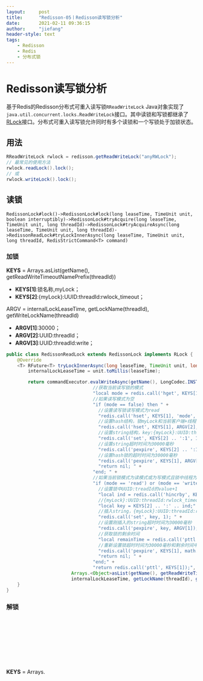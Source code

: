 ```yaml
---
layout:     post
title:      "Redisson-05丨Redisson读写锁分析"
date:       2021-02-11 09:36:15
author:     "jiefang"
header-style: text
tags:
    - Redisson
    - Redis
    - 分布式锁
---
```


# Redisson读写锁分析

基于Redis的Redisson分布式可重入读写锁`RReadWriteLock` Java对象实现了`java.util.concurrent.locks.ReadWriteLock`接口。其中读锁和写锁都继承了[RLock](https://github.com/redisson/redisson/wiki/8.-分布式锁和同步器#81-可重入锁reentrant-lock)接口。分布式可重入读写锁允许同时有多个读锁和一个写锁处于加锁状态。

## 用法

```java
RReadWriteLock rwlock = redisson.getReadWriteLock("anyRWLock");
// 最常见的使用方法
rwlock.readLock().lock();
// 或
rwlock.writeLock().lock();
```

## 读锁

`RedissonLock#lock()->RedissonLock#lock(long leaseTime, TimeUnit unit, boolean interruptibly)->RedissonLock#tryAcquire(long leaseTime, TimeUnit unit, long threadId)->RedissonLock#tryAcquireAsync(long leaseTime, TimeUnit unit, long threadId)->RedissonReadLock#tryLockInnerAsync(long leaseTime, TimeUnit unit, long threadId, RedisStrictCommand<T> command)`

### 加锁

**KEYS** = Arrays.<Object>asList(getName(), getReadWriteTimeoutNamePrefix(threadId))

- **KEYS[1]**:锁名称,myLock；
- **KEYS[2]**:{myLock}:UUID:threadId:rwlock_timeout；

ARGV = internalLockLeaseTime, getLockName(threadId), getWriteLockName(threadId)

- **ARGV[1]**:30000；
- **ARGV[2]**:UUID:threadId；
- **ARGV[3]**:UUID:threadId:write；

```java
public class RedissonReadLock extends RedissonLock implements RLock {
    @Override
    <T> RFuture<T> tryLockInnerAsync(long leaseTime, TimeUnit unit, long threadId, RedisStrictCommand<T> command) {
        internalLockLeaseTime = unit.toMillis(leaseTime);

        return commandExecutor.evalWriteAsync(getName(), LongCodec.INSTANCE, command,
                                //获取当前读写锁的模式
                                "local mode = redis.call('hget', KEYS[1], 'mode'); " +
                                //如果读写模式为空
                                "if (mode == false) then " +
                                  //设置读写锁读写模式为read
                                  "redis.call('hset', KEYS[1], 'mode', 'read'); " +
                                  //设置hash结构，锁myLock和当前客户端+线程标识
                                  "redis.call('hset', KEYS[1], ARGV[2], 1); " +
                                  //设置string结构，key:{myLock}:UUID:threadId:rwlock_timeout:1,value:1
                                  "redis.call('set', KEYS[2] .. ':1', 1); " +
                                  //设置string超时时间为30000毫秒
                                  "redis.call('pexpire', KEYS[2] .. ':1', ARGV[1]); " +
                                  //设置hash锁的超时时间为30000毫秒            
                                  "redis.call('pexpire', KEYS[1], ARGV[1]); " +
                                  "return nil; " +
                                "end; " +
                                //如果当前锁模式为读模式或为写模式且锁中线程为当前线程              
                                "if (mode == 'read') or (mode == 'write' and redis.call('hexists', KEYS[1], ARGV[3]) == 1) then " +
                                  //设置锁中UUID:treadId的value+1
                                  "local ind = redis.call('hincrby', KEYS[1], ARGV[2], 1); " + 
                                  //{myLock}:UUID:threadId:rwlock_timeout:拼接+1后的value            
                                  "local key = KEYS[2] .. ':' .. ind;" +
                                  //插入string，{myLock}:UUID:threadId:rwlock_timeout:ind 1       
                                  "redis.call('set', key, 1); " +
                                  //设置刚插入的string超时时间为30000毫秒            
                                  "redis.call('pexpire', key, ARGV[1]); " +
                                  //获取锁的剩余时间        
                                  "local remainTime = redis.call('pttl', KEYS[1]); " +
                                  //重新设置锁超时时间为30000毫秒和剩余时间中的大者            
                                  "redis.call('pexpire', KEYS[1], math.max(remainTime, ARGV[1])); " +
                                  "return nil; " +
                                "end;" +
                                "return redis.call('pttl', KEYS[1]);",
                        Arrays.<Object>asList(getName(), getReadWriteTimeoutNamePrefix(threadId)), 
                        internalLockLeaseTime, getLockName(threadId), getWriteLockName(threadId));
    }
}
```

### 解锁

**KEYS** = Arrays.<Object>asList(getName(), getChannelName(), timeoutPrefix, keyPrefix)

- **KEYS[1]**:锁名称,myLock；
- **KEYS[2]**:pub和sub的channel名称；
- **KEYS[3]**:{myLock}:UUID:threadId:rwlock_timeout；
- **KEYS[4]**:{myLock}；

**ARGV **= LockPubSub.UNLOCK_MESSAGE, getLockName(threadId)

- **ARGV[1]**:pub和sub发送的消息：0L；
- **ARGV[2]**:UUID:threadId；

```java
@Override
protected RFuture<Boolean> unlockInnerAsync(long threadId) {
    String timeoutPrefix = getReadWriteTimeoutNamePrefix(threadId);
    String keyPrefix = getKeyPrefix(threadId, timeoutPrefix);

    return commandExecutor.evalWriteAsync(getName(), LongCodec.INSTANCE, RedisCommands.EVAL_BOOLEAN,
            //获取锁的读写模式                              
            "local mode = redis.call('hget', KEYS[1], 'mode'); " +
            //模式没获取到                              
            "if (mode == false) then " +
                //发送消息                          
                "redis.call('publish', KEYS[2], ARGV[1]); " +
                "return 1; " +
            "end; " +
            //锁中是否存在当前客户端+线程的key                              
            "local lockExists = redis.call('hexists', KEYS[1], ARGV[2]); " +
            //不存在返回                              
            "if (lockExists == 0) then " +
                "return nil;" +
            "end; " +
            //锁中客户端+线程的value-1    
            "local counter = redis.call('hincrby', KEYS[1], ARGV[2], -1); " + 
            //value-1后等于则删除锁中这个线程的key                              
            "if (counter == 0) then " +
                "redis.call('hdel', KEYS[1], ARGV[2]); " + 
            "end;" +
            //删除string类型的线程                              
            "redis.call('del', KEYS[3] .. ':' .. (counter+1)); " +
            //如果hash的长度大于1
            "if (redis.call('hlen', KEYS[1]) > 1) then " +
                //
                "local maxRemainTime = -3; " + 
                //取出hash中所有的key                          
                "local keys = redis.call('hkeys', KEYS[1]); " + 
                "for n, key in ipairs(keys) do " + 
                    //循环遍历hash中所有value为数字类型的filed                      
                    "counter = tonumber(redis.call('hget', KEYS[1], key)); " + 
                    "if type(counter) == 'number' then " + 
                        "for i=counter, 1, -1 do " + 
                            //遍历这些key设置的超时时间              
                            "local remainTime = redis.call('pttl', KEYS[4] .. ':' .. key .. ':rwlock_timeout:' .. i); " + 
                            //获取最大的超时时间              
                            "maxRemainTime = math.max(remainTime, maxRemainTime);" + 
                        "end; " + 
                    "end; " + 
                "end; " +
                //如果最大超时时间大于0，则设置锁的超时时间为最大超时时间        
                "if maxRemainTime > 0 then " +
                    "redis.call('pexpire', KEYS[1], maxRemainTime); " +
                    "return 0; " +
                "end;" + 
                //如果当前锁模式是写模式，直接返回0    
                "if mode == 'write' then " + 
                    "return 0;" + 
                "end; " +
            "end; " +
            //删除锁    
            "redis.call('del', KEYS[1]); " +
            //发送消息                              
            "redis.call('publish', KEYS[2], ARGV[1]); " +
            "return 1; ",
            Arrays.<Object>asList(getName(), getChannelName(), timeoutPrefix, keyPrefix), 
            LockPubSub.UNLOCK_MESSAGE, getLockName(threadId));
}
```

## 写锁

### 加锁

KEYS = Arrays.<Object>asList(getName())

- **KEYS[1]**:锁名称；

ARGV = internalLockLeaseTime, getLockName(threadId)

- **ARGV[1]**:30000毫秒；
- **ARGV[2]**:UUID:threadId:write；

```java
public class RedissonWriteLock extends RedissonLock implements RLock {
    @Override
    <T> RFuture<T> tryLockInnerAsync(long leaseTime, TimeUnit unit, long threadId, RedisStrictCommand<T> command) {
        internalLockLeaseTime = unit.toMillis(leaseTime);

        return commandExecutor.evalWriteAsync(getName(), LongCodec.INSTANCE, command,
                            //获取锁的读写模式                  
                            "local mode = redis.call('hget', KEYS[1], 'mode'); " +
                            //如果锁不存在                  
                            "if (mode == false) then " +
                                  //设置锁读写模式为写模式            
                                  "redis.call('hset', KEYS[1], 'mode', 'write'); " +
                                  //设置锁的field的key为UUID:threadId:write，value为1            
                                  "redis.call('hset', KEYS[1], ARGV[2], 1); " +
                                  //设置锁的超时时间为30000毫秒            
                                  "redis.call('pexpire', KEYS[1], ARGV[1]); " +
                                  "return nil; " +
                              "end; " +
                              //如果锁已存在且为写模式                
                              "if (mode == 'write') then " +
                                  //判断锁中是否是当前线程持有            
                                  "if (redis.call('hexists', KEYS[1], ARGV[2]) == 1) then " +
                                      //锁重入，加锁次数+1        
                                      "redis.call('hincrby', KEYS[1], ARGV[2], 1); " +
                                      //获取当前锁的剩余时间        
                                      "local currentExpire = redis.call('pttl', KEYS[1]); " +
                                      //重新设置锁的超时时间为30000毫秒+剩余时间        
                                      "redis.call('pexpire', KEYS[1], currentExpire + ARGV[1]); " +
                                      "return nil; " +
                                  "end; " +
                                "end;" +
                                "return redis.call('pttl', KEYS[1]);",
                        Arrays.<Object>asList(getName()), 
                        internalLockLeaseTime, getLockName(threadId));
    }
}
```

### 解锁

KEYS = Arrays.<Object>asList(getName(), getChannelName())

- **KEYS[1]**:锁名称；
- **KEYS[2]**:sub和pub的channel名称；

ARGV = LockPubSub.READ_UNLOCK_MESSAGE, internalLockLeaseTime, getLockName(threadId)

- **ARGV[1]**:消息，1L；
- **ARGV[2]**:30000毫秒；
- **ARGV[3]**:UUID:threadId:write；

```java
@Override
protected RFuture<Boolean> unlockInnerAsync(long threadId) {
    return commandExecutor.evalWriteAsync(getName(), LongCodec.INSTANCE, RedisCommands.EVAL_BOOLEAN,
            //获取锁的读写模式                              
            "local mode = redis.call('hget', KEYS[1], 'mode'); " +
            //锁不存在                              
            "if (mode == false) then " +
                //发送消息                          
                "redis.call('publish', KEYS[2], ARGV[1]); " +
                "return 1; " +
            "end;" +
            //如果锁模式为写模式                              
            "if (mode == 'write') then " +
                //判断是否是当前客户端+线程持有写锁                          
                "local lockExists = redis.call('hexists', KEYS[1], ARGV[3]); " +
                //不是当前客户端+线程                          
                "if (lockExists == 0) then " +
                    "return nil;" +
                "else " +
                    //是当前客户端+线程，加锁次数-1                      
                    "local counter = redis.call('hincrby', KEYS[1], ARGV[3], -1); " +
                    //如果-1后仍然大于0，重新设置锁的超时时间为30000毫秒                      
                    "if (counter > 0) then " +
                        "redis.call('pexpire', KEYS[1], ARGV[2]); " +
                        "return 0; " +
                    "else " +
                        //加锁次数-1后为0，删除锁的field                  
                        "redis.call('hdel', KEYS[1], ARGV[3]); " +
                        //如果锁的长度为1                  
                        "if (redis.call('hlen', KEYS[1]) == 1) then " +
                            //删除锁              
                            "redis.call('del', KEYS[1]); " +
                            //发送消息              
                            "redis.call('publish', KEYS[2], ARGV[1]); " + 
                        "else " +
                            // has unlocked read-locks
                            //锁的长度不为1，则当前锁降级为读模式              
                            "redis.call('hset', KEYS[1], 'mode', 'read'); " +
                        "end; " +
                        "return 1; "+
                    "end; " +
                "end; " +
            "end; "
            + "return nil;",
    Arrays.<Object>asList(getName(), getChannelName()), 
    LockPubSub.READ_UNLOCK_MESSAGE, internalLockLeaseTime, getLockName(threadId));
}
```

## 不同线程间读写模式

### 读读共享

读读共享模式下Redis里的锁数据结构：

```
myLock: {
 “mode”: “read”,
 “UUID_01:threadId_01”: 1,
 “UUID_02:threadId_02”: 1
}
{anyLock}:UUID_01:threadId_01:rwlock_timeout:1		1

{anyLock}:UUID_02:threadId_02:rwlock_timeout:1		1
```

### 读写互斥

#### 先读后写

已加读锁，写请求失败。

#### 先写后读

一个线程持有写锁，其它线程读请求阻塞。

### 写写互斥

一个线程持有写锁，其它线程写请求阻塞。

## 同一线程读写模式

### 读锁+读锁

```
myLock: {
 “mode”: “read”,
 “UUID_01:threadId_01”: 2
}

{anyLock}:UUID_01:threadId_01:rwlock_timeout:1	1

{anyLock}:UUID_01:threadId_01:rwlock_timeout:2	1
```

### 读锁+写锁

同一个客户端同一个线程，先读锁再写锁，是互斥的，会导致加锁失败。

### 写锁+读锁

在同一个线程写锁的期间，可以多次加读锁。

```
myLock: {
 “mode”: “write”,
 “UUID_01:threadId_01:write”: 1,
 “UUID_01:threadId_01”: 1
}

{anyLock}:UUID_01:threadId_01:rwlock_timeout:1		1
```

### 写锁+写锁

同一个客户端同一个线程，多次加写锁，是可以重入加锁的。

```
myLock: {
  “mode”: “write”,
  “UUID_01:threadId_01:write”: 2
}
```

